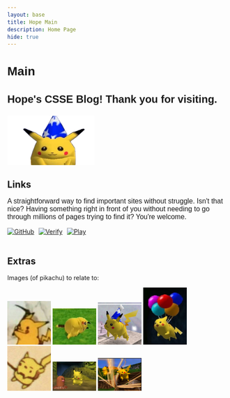 ```yaml
---
layout: base
title: Hope Main
description: Home Page
hide: true
---
```


<h3 style="font-family: Fredoka, sans-serif; font-size: 28px;">Main</h3>

<h3 style="font-family: Lexend Exa, sans-serif; font-size: 24px;">Hope's CSSE Blog! Thank you for visiting.</h3>

<img src="./images/main/goofpikachu.png" alt="pikachu" width="200"/>

<br>

## Links 
<p style="font-family: Sour Gummy, sans-serif; font-size: 16px; font-weight: normal;">A straightforward way to find important sites without struggle. Isn't that nice? Having something right in front of you without needing to go through millions of pages trying to find it? You're welcome.</p>

<div style="display: flex; flex-wrap: wrap; gap: 10px;">
    <a href="https://github.com/McHopiee/HBlog">
        <img src="https://i.imgur.com/jESzgMD.png" alt="GitHub" width="130">
    </a>
    <a href="https://nighthawkcoders.github.io/portfolio_2025/devops/tools/verify">
        <img src="https://i.imgur.com/zTfErrY.png" alt="Verify" width="130">
    </a>
     <a href="https://nighthawkcoders.github.io/portfolio_2025/devops/github/pages/play">
        <img src="https://i.imgur.com/gPJvp5X.png" alt="Play" width="130">
    </a>
 </div>

<br>

## Extras 

Images (of pikachu) to relate to:

<img src="./images/main/mewhen.jpg" alt="rip" width="100"/>
<img src="./images/main/same.jpg" alt="dead" width="100"/>
<img src="./images/main/pika.jpg" alt="oop" width="100"/>
<img src="./images/main/wee.jpg" alt="balloons" width="100"/>
<img src="./images/main/help.jpg" alt="help" width="100"/>
<img src="./images/main/pikachudig.jpg" alt="pikachundiglett" width="100"/>
<img src="./images/main/pikachus.jpg" alt="dancingpikachus" width="100"/>

<br>